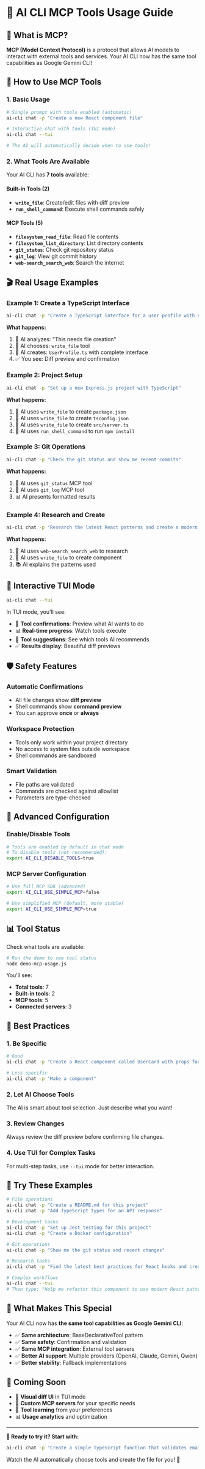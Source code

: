 # 🔧 AI CLI MCP Tools Usage Guide

## 🎯 What is MCP?

**MCP (Model Context Protocol)** is a protocol that allows AI models to interact with external tools and services. Your AI CLI now has the same tool capabilities as Google Gemini CLI!

## 🚀 How to Use MCP Tools

### **1. Basic Usage**

```bash
# Single prompt with tools enabled (automatic)
ai-cli chat -p "Create a new React component file"

# Interactive chat with tools (TUI mode)
ai-cli chat --tui

# The AI will automatically decide when to use tools!
```

### **2. What Tools Are Available**

Your AI CLI has **7 tools** available:

#### **Built-in Tools (2)**
- **`write_file`**: Create/edit files with diff preview
- **`run_shell_command`**: Execute shell commands safely

#### **MCP Tools (5)**
- **`filesystem_read_file`**: Read file contents
- **`filesystem_list_directory`**: List directory contents  
- **`git_status`**: Check git repository status
- **`git_log`**: View git commit history
- **`web-search_search_web`**: Search the internet

## 🎬 Real Usage Examples

### **Example 1: Create a TypeScript Interface**

```bash
ai-cli chat -p "Create a TypeScript interface for a user profile with name, email, age, and preferences"
```

**What happens:**
1. 🧠 AI analyzes: "This needs file creation"
2. 🔧 AI chooses: `write_file` tool
3. 📝 AI creates: `UserProfile.ts` with complete interface
4. ✅ You see: Diff preview and confirmation

### **Example 2: Project Setup**

```bash
ai-cli chat -p "Set up a new Express.js project with TypeScript"
```

**What happens:**
1. 🔧 AI uses `write_file` to create `package.json`
2. 🔧 AI uses `write_file` to create `tsconfig.json`
3. 🔧 AI uses `write_file` to create `src/server.ts`
4. 🔧 AI uses `run_shell_command` to run `npm install`

### **Example 3: Git Operations**

```bash
ai-cli chat -p "Check the git status and show me recent commits"
```

**What happens:**
1. 🔧 AI uses `git_status` MCP tool
2. 🔧 AI uses `git_log` MCP tool  
3. 📊 AI presents formatted results

### **Example 4: Research and Create**

```bash
ai-cli chat -p "Research the latest React patterns and create a modern component"
```

**What happens:**
1. 🔧 AI uses `web-search_search_web` to research
2. 🔧 AI uses `write_file` to create component
3. 📚 AI explains the patterns used

## 🎨 Interactive TUI Mode

```bash
ai-cli chat --tui
```

In TUI mode, you'll see:
- 🎯 **Tool confirmations**: Preview what AI wants to do
- 📊 **Real-time progress**: Watch tools execute
- 🔧 **Tool suggestions**: See which tools AI recommends
- ✅ **Results display**: Beautiful diff previews

## 🛡️ Safety Features

### **Automatic Confirmations**
- All file changes show **diff preview**
- Shell commands show **command preview**
- You can approve **once** or **always**

### **Workspace Protection**
- Tools only work within your project directory
- No access to system files outside workspace
- Shell commands are sandboxed

### **Smart Validation**
- File paths are validated
- Commands are checked against allowlist
- Parameters are type-checked

## 🔧 Advanced Configuration

### **Enable/Disable Tools**
```bash
# Tools are enabled by default in chat mode
# To disable tools (not recommended):
export AI_CLI_DISABLE_TOOLS=true
```

### **MCP Server Configuration**
```bash
# Use full MCP SDK (advanced)
export AI_CLI_USE_SIMPLE_MCP=false

# Use simplified MCP (default, more stable)
export AI_CLI_USE_SIMPLE_MCP=true
```

## 📊 Tool Status

Check what tools are available:

```bash
# Run the demo to see tool status
node demo-mcp-usage.js
```

You'll see:
- **Total tools**: 7
- **Built-in tools**: 2  
- **MCP tools**: 5
- **Connected servers**: 3

## 🎯 Best Practices

### **1. Be Specific**
```bash
# Good
ai-cli chat -p "Create a React component called UserCard with props for name and email"

# Less specific
ai-cli chat -p "Make a component"
```

### **2. Let AI Choose Tools**
The AI is smart about tool selection. Just describe what you want!

### **3. Review Changes**
Always review the diff preview before confirming file changes.

### **4. Use TUI for Complex Tasks**
For multi-step tasks, use `--tui` mode for better interaction.

## 🚀 Try These Examples

```bash
# File operations
ai-cli chat -p "Create a README.md for this project"
ai-cli chat -p "Add TypeScript types for an API response"

# Development tasks  
ai-cli chat -p "Set up Jest testing for this project"
ai-cli chat -p "Create a Docker configuration"

# Git operations
ai-cli chat -p "Show me the git status and recent changes"

# Research tasks
ai-cli chat -p "Find the latest best practices for React hooks and create an example"

# Complex workflows
ai-cli chat --tui
# Then type: "Help me refactor this component to use modern React patterns"
```

## 🎉 What Makes This Special

Your AI CLI now has **the same tool capabilities as Google Gemini CLI**:

- ✅ **Same architecture**: BaseDeclarativeTool pattern
- ✅ **Same safety**: Confirmation and validation
- ✅ **Same MCP integration**: External tool servers
- ✅ **Better AI support**: Multiple providers (OpenAI, Claude, Gemini, Qwen)
- ✅ **Better stability**: Fallback implementations

## 🔮 Coming Soon

- 🎨 **Visual diff UI** in TUI mode
- 🔌 **Custom MCP servers** for your specific needs
- 🤖 **Tool learning** from your preferences
- 📊 **Usage analytics** and optimization

---

**🎯 Ready to try it? Start with:**
```bash
ai-cli chat -p "Create a simple TypeScript function that validates email addresses"
```

Watch the AI automatically choose tools and create the file for you! 🚀
